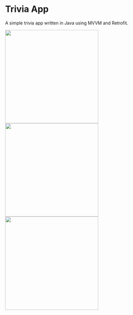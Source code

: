 # Trivia App

A simple trivia app written in Java using MVVM and Retrofit. 

<p float="left">
<img src="https://user-images.githubusercontent.com/93613725/189426109-5da73788-337d-48a8-9714-745881c90adc.png" width=300>
<img src="https://user-images.githubusercontent.com/93613725/189427080-6b7e9ca8-1d75-4750-b41f-33c870c4d082.png" width=300>
<img src="https://user-images.githubusercontent.com/93613725/189427100-70806af7-d9fc-4d32-8e9a-bb200dcde2b7.png" width=300>
</p>
